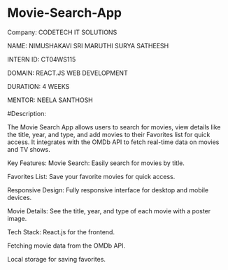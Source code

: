 ﻿# Movie-Search-App

Company: CODETECH IT SOLUTIONS

NAME: NIMUSHAKAVI SRI MARUTHI SURYA SATHEESH

INTERN ID: CT04WS115

DOMAIN: REACT.JS WEB DEVELOPMENT

DURATION: 4 WEEKS

MENTOR: NEELA SANTHOSH

#Description:

The Movie Search App allows users to search for movies, view details like the title, year, and type, and add movies to their Favorites list for quick access. It integrates with the OMDb API to fetch real-time data on movies and TV shows.

Key Features:
Movie Search: Easily search for movies by title.

Favorites List: Save your favorite movies for quick access.

Responsive Design: Fully responsive interface for desktop and mobile devices.

Movie Details: See the title, year, and type of each movie with a poster image.

Tech Stack:
React.js for the frontend.

Fetching movie data from the OMDb API.

Local storage for saving favorites.


